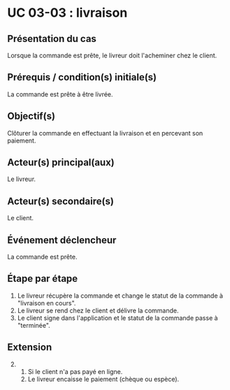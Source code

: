 # UC 03-03 : livraison

## Présentation du cas

Lorsque la commande est prête, le livreur doit l'acheminer chez le client.

## Prérequis / condition(s) initiale(s)

La commande est prête à être livrée.

## Objectif(s)

Clôturer la commande en effectuant la livraison et en percevant son paiement.

## Acteur(s) principal(aux)

Le livreur.

## Acteur(s) secondaire(s)

Le client.

## Événement déclencheur

La commande est prête.

## Étape par étape

1. Le livreur récupère la commande et change le statut de la commande à "livraison en cours".
2. Le livreur se rend chez le client et délivre la commande.
3. Le client signe dans l'application et le statut de la commande passe à "terminée".

## Extension

2. 1. Si le client n'a pas payé en ligne.
   2. Le livreur encaisse le paiement (chèque ou espèce).
